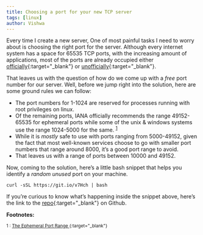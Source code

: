 ```yaml
---
title: Choosing a port for your new TCP server
tags: [linux]
author: Vishwa
---
```


Every time I create a new server, One of most painful tasks I need to worry about is choosing the right port for the server. Although every internet system has a space for 65535 TCP ports, with the increasing amount of applications, most of the ports are already occupied either [officially](https://www.iana.org/assignments/service-names-port-numbers/service-names-port-numbers.xhtml){:target="_blank"} or [unofficially](https://en.wikipedia.org/wiki/List_of_TCP_and_UDP_port_numbers){:target="_blank"}. 

That leaves us with the question of how do we come up with a *free* port number for our server. Well, before we jump right into the solution, here are some ground rules we can follow:

- The port numbers for 1-1024 are reserved for processes running with root privileges on linux. 
- Of the remaining ports, IANA officially recommends the range 49152-65535 for ephemeral ports while some of the unix & windows systems use the range 1024-5000 for the same. <sup>[1](#footnote1)</sup>
- While it is *mostly* safe to use with ports ranging from 5000-49152, given the fact that most well-known services choose to go with smaller port numbers that range around 8000, it’s a good port range to avoid.
- That leaves us with a range of ports between 10000 and 49152.

Now, coming to the solution, here’s a little bash snippet that helps you identify a *random* *unused* port on your machine.

    curl -sSL https://git.io/v7Hch | bash

If you’re curious to know what’s happening inside the snippet above, here’s the link to the [repo](https://github.com/v1shwa/random-port-generator){:target="_blank"} on Github.


**Footnotes:**

<small id="footnote1"> 1 : [The Ephemeral Port Range ](http://www.ncftp.com/ncftpd/doc/misc/ephemeral_ports.html){:target="_blank"}</small>
